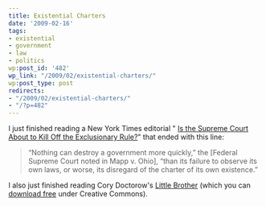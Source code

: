 ```yaml
---
title: Existential Charters
date: '2009-02-16'
tags:
- existential
- government
- law
- politics
wp:post_id: '482'
wp_link: "/2009/02/existential-charters/"
wp:post_type: post
redirects:
- "/2009/02/existential-charters/"
- "/?p=482"
---
```


I just finished reading a New York Times editorial " [Is the Supreme Court About to Kill Off the Exclusionary Rule?](http://www.nytimes.com/2009/02/16/opinion/16mon4.html?partner=rss&emc=rss)" that ended with this line:

>

> “Nothing can destroy a government more quickly,” the [Federal Supreme Court noted in Mapp v. Ohio], “than its failure to observe its own laws, or worse, its disregard of the charter of its own existence.”

I also just finished reading Cory Doctorow's [Little Brother](http://www.amazon.com/Little-Brother-Cory-Doctorow/dp/0765319853?tag=particculturf-20) (which you can [download free](http://www.feedbooks.com/book/2466) under Creative Commons).
